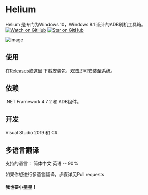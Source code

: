 

# Helium

Helium 是专门为Windows 10，Windows 8.1 设计的ADB刷机工具箱。
[![Watch on GitHub](https://img.shields.io/github/Helium/hello-world-404/hyde.svg?style=social)](https://github.com/hello-world-404/Helium)
[![Star on GitHub](https://img.shields.io/github/Helium/hello-world-404/hyde.svg?style=social)](https://github.com/hello-world-404/Helium)

![image](https://github.com/hello-world-404/Helium/blob/master/img/splash.png)

## 使用
在[Releases](https://github.com/hello-world-404/Helium/releases)或[这里](https://www.geshkii.xyz/geshkii) 下载安装包，双击即可安装至系统。

## 依赖
.NET Framework 4.7.2 和 ADB组件。

## 开发
Visual Studio 2019 和 C#.

## 多语言翻译
支持的语言：
简体中文
英语 -- 90%

如果你想进行多语言翻译，步骤详见Pull requests


#### 我也要小星星！

